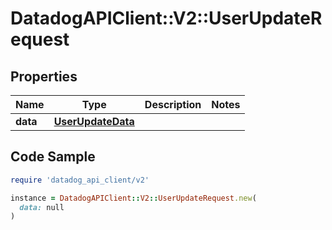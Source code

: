 # DatadogAPIClient::V2::UserUpdateRequest

## Properties

| Name | Type | Description | Notes |
| ---- | ---- | ----------- | ----- |
| **data** | [**UserUpdateData**](UserUpdateData.md) |  |  |

## Code Sample

```ruby
require 'datadog_api_client/v2'

instance = DatadogAPIClient::V2::UserUpdateRequest.new(
  data: null
)
```


